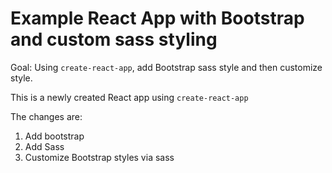 # Example React App with Bootstrap and custom sass styling
Goal: Using `create-react-app`, add Bootstrap sass style and then customize style.

This is a newly created React app using `create-react-app`

The changes are:
1. Add bootstrap
1. Add Sass
1. Customize Bootstrap styles via sass
